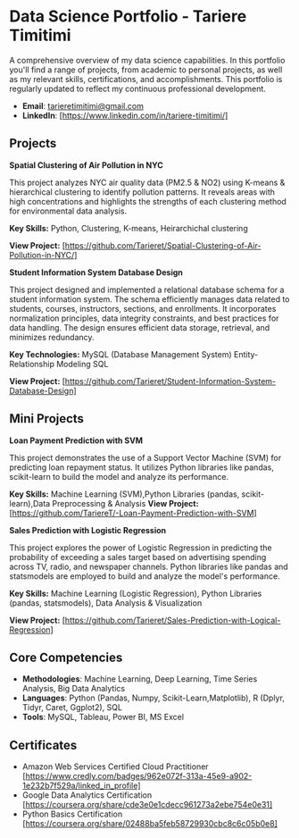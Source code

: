 # Data Science Portfolio - Tariere Timitimi
A comprehensive overview of my data science capabilities. In this portfolio you'll find a range of projects, from academic to personal projects, as well as my relevant skills, certifications, and accomplishments. This portfolio is regularly updated to reflect my continuous professional development.

- **Email**: [tarieretimitimi@gmail.com](tarieretimitimi@gmail.com)
- **LinkedIn**: [https://www.linkedin.com/in/tariere-timitimi/]

  
## Projects
 **Spatial Clustering of Air Pollution in NYC**
 
This project analyzes NYC air quality data (PM2.5 & NO2) using K-means & hierarchical clustering to identify pollution patterns. It reveals areas with high concentrations and highlights the strengths of each clustering method for environmental data analysis.

**Key Skills:** Python, Clustering, K-means, Heirarchichal clustering

**View Project:** [https://github.com/Tarieret/Spatial-Clustering-of-Air-Pollution-in-NYC/]



 **Student Information System Database Design**

This project designed and implemented a relational database schema for a student information system. The schema efficiently manages data related to students, courses, instructors, sections, and enrollments. It incorporates normalization principles, data integrity constraints, and best practices for data handling. The design ensures efficient data storage, retrieval, and minimizes redundancy.

**Key Technologies:**
MySQL (Database Management System)
Entity-Relationship Modeling
SQL

**View Project:** [https://github.com/Tarieret/Student-Information-System-Database-Design] 

## Mini Projects
**Loan Payment Prediction with SVM**

This project demonstrates the use of a Support Vector Machine (SVM) for predicting loan repayment status. It utilizes Python libraries like pandas, scikit-learn to build the model and analyze its performance.

**Key Skills:** Machine Learning (SVM),Python Libraries (pandas, scikit-learn),Data Preprocessing & Analysis
**View Project:** [https://github.com/TariereT/-Loan-Payment-Prediction-with-SVM]



**Sales Prediction with Logistic Regression**

This project explores the power of Logistic Regression in predicting the probability of exceeding a sales target based on advertising spending across TV, radio, and newspaper channels. Python libraries like pandas and statsmodels are employed to build and analyze the model's performance.

**Key Skills:** Machine Learning (Logistic Regression), Python Libraries (pandas, statsmodels), Data Analysis & Visualization

**View Project:** [https://github.com/Tarieret/Sales-Prediction-with-Logical-Regression]
 
## Core Competencies

- **Methodologies**: Machine Learning, Deep Learning, Time Series Analysis, Big Data Analytics
- **Languages**: Python (Pandas, Numpy, Scikit-Learn,Matplotlib), R (Dplyr, Tidyr, Caret, Ggplot2), SQL
- **Tools**: MySQL, Tableau, Power BI, MS Excel

## Certificates
- Amazon Web Services Certified Cloud Practitioner [https://www.credly.com/badges/962e072f-313a-45e9-a902-1e232b7f529a/linked_in_profile]
- Google Data Analytics Certification [https://coursera.org/share/cde3e0e1cdecc961273a2ebe754e0e31]
- Python Basics Certification [https://coursera.org/share/02488ba5feb58729930cbc8c6c05b0e8]
